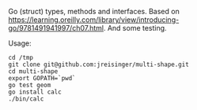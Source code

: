 Go (struct) types, methods and interfaces. Based on
https://learning.oreilly.com/library/view/introducing-go/9781491941997/ch07.html. And some testing.

Usage:

```
cd /tmp
git clone git@github.com:jreisinger/multi-shape.git
cd multi-shape
export GOPATH=`pwd`
go test geom
go install calc
./bin/calc
```
